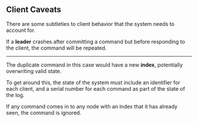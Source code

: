 ##  Client Caveats

There are some subtleties to client behavior that the system needs to account for.

If a **leader** crashes after committing a command but before responding to the client, the command will be repeated.

***

The duplicate command in this case would have a new **index**, potentially overwriting valid state.

To get around this, the state of the system must include an identifier for each client, and a serial number for each command as part of the state of the log.

If any command comes in to any node with an index that it has already seen, the command is ignored.
